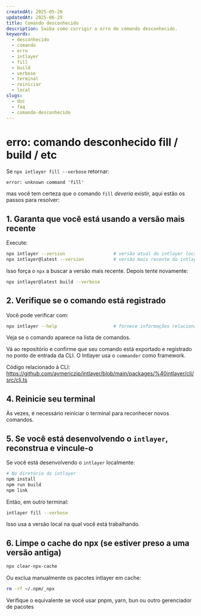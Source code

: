 ```yaml
---
createdAt: 2025-05-20
updatedAt: 2025-06-29
title: Comando desconhecido
description: Saiba como corrigir o erro de comando desconhecido.
keywords:
  - desconhecido
  - comando
  - erro
  - intlayer
  - fill
  - build
  - verbose
  - terminal
  - reiniciar
  - local
slugs:
  - doc
  - faq
  - comando-desconhecido
---
```


# erro: comando desconhecido fill / build / etc

Se `npx intlayer fill --verbose` retornar:

```
error: unknown command 'fill'
```

mas você tem certeza que o comando `fill` _deveria_ existir, aqui estão os passos para resolver:

## 1. **Garanta que você está usando a versão mais recente**

Execute:

```bash
npx intlayer --version                  # versão atual do intlayer local
npx intlayer@latest --version           # versão mais recente do intlayer
```

Isso força o `npx` a buscar a versão mais recente. Depois tente novamente:

```bash
npx intlayer@latest build --verbose
```

## 2. **Verifique se o comando está registrado**

Você pode verificar com:

```bash
npx intlayer --help                     # fornece informações relacionadas aos comandos
```

Veja se o comando aparece na lista de comandos.

Vá ao repositório e confirme que seu comando está exportado e registrado no ponto de entrada da CLI. O Intlayer usa o `commander` como framework.

Código relacionado à CLI:
https://github.com/aymericzip/intlayer/blob/main/packages/%40intlayer/cli/src/cli.ts

## 4. **Reinicie seu terminal**

Às vezes, é necessário reiniciar o terminal para reconhecer novos comandos.

## 5. **Se você está desenvolvendo o `intlayer`, reconstrua e vincule-o**

Se você está desenvolvendo o `intlayer` localmente:

```bash
# No diretório do intlayer
npm install
npm run build
npm link
```

Então, em outro terminal:

```bash
intlayer fill --verbose
```

Isso usa a versão local na qual você está trabalhando.

## 6. **Limpe o cache do npx (se estiver preso a uma versão antiga)**

```bash
npx clear-npx-cache
```

Ou exclua manualmente os pacotes intlayer em cache:

```bash
rm -rf ~/.npm/_npx
```

Verifique o equivalente se você usar pnpm, yarn, bun ou outro gerenciador de pacotes

